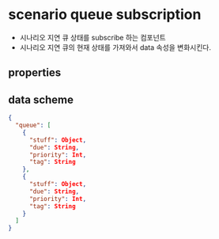# scenario queue subscription

- 시나리오 지연 큐 상태를 subscribe 하는 컴포넌트
- 시나리오 지연 큐의 현재 상태를 가져와서 data 속성을 변화시킨다.

## properties

## data scheme

```json
{
  "queue": [
    {
      "stuff": Object,
      "due": String,
      "priority": Int,
      "tag": String
    },
    {
      "stuff": Object,
      "due": String,
      "priority": Int,
      "tag": String
    }
  ]
}
```
